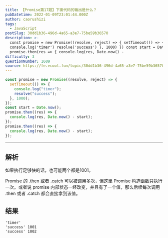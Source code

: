 ```yaml
---
title: 【Promise第17题】下面代码的输出是什么？
pubDatetime: 2022-01-09T23:01:44.000Z
author: caorushizi
tags:
  - JavaScript
postSlug: 30dd1b36-496d-4a65-a3e7-75be59b36570
description: >-
  const promise = new Promise((resolve, reject) => { setTimeout(() => {
  console.log('timer') resolve('success') }, 1000) }) const start = Date.now();
  promise.then(res => { console.log(res, Date.now() -
difficulty: 3
questionNumber: 1609
source: https://fe.ecool.fun/topic/30dd1b36-496d-4a65-a3e7-75be59b36570
---
```


```js
const promise = new Promise((resolve, reject) => {
  setTimeout(() => {
    console.log("timer");
    resolve("success");
  }, 1000);
});
const start = Date.now();
promise.then((res) => {
  console.log(res, Date.now() - start);
});
promise.then((res) => {
  console.log(res, Date.now() - start);
});
```

---

## 解析

如果执行足够快的话，也可能两个都是1001。

Promise 的 .then 或者 .catch 可以被调用多次，但这里 Promise 构造函数只执行一次。或者说 promise 内部状态一经改变，并且有了一个值，那么后续每次调用 .then 或者 .catch 都会直接拿到该值。

## 结果

```
'timer'
'success' 1001
'success' 1002
```

